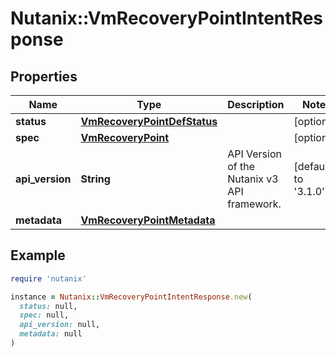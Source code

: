 # Nutanix::VmRecoveryPointIntentResponse

## Properties

| Name | Type | Description | Notes |
| ---- | ---- | ----------- | ----- |
| **status** | [**VmRecoveryPointDefStatus**](VmRecoveryPointDefStatus.md) |  | [optional] |
| **spec** | [**VmRecoveryPoint**](VmRecoveryPoint.md) |  | [optional] |
| **api_version** | **String** | API Version of the Nutanix v3 API framework. | [default to &#39;3.1.0&#39;] |
| **metadata** | [**VmRecoveryPointMetadata**](VmRecoveryPointMetadata.md) |  |  |

## Example

```ruby
require 'nutanix'

instance = Nutanix::VmRecoveryPointIntentResponse.new(
  status: null,
  spec: null,
  api_version: null,
  metadata: null
)
```

